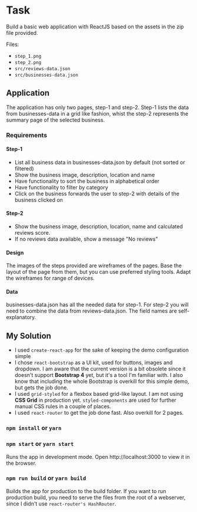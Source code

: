 # Task

Build a basic web application with ReactJS based on the assets in the zip file provided.

Files:

- `step_1.png`
- `step_2.png`
- `src/reviews-data.json`
- `src/businesses-data.json`

## Application

The application has only two pages, step-1 and step-2. Step-1 lists the data from businesses-data in a grid like fashion, whist the step-2 represents the summary page of the selected business.

### Requirements

#### Step-1

- List all business data in businesses-data.json by default (not sorted or filtered)
- Show the business image, description, location and name
- Have functionality to sort the business in alphabetical order
- Have functionality to filter by category
- Click on the business forwards the user to step-2 with details of the business clicked on

#### Step-2

- Show the business image, description, location, name and calculated reviews score.
- If no reviews data available, show a message "No reviews"

#### Design

The images of the steps provided are wireframes of the pages. Base the layout of the page from them, but you can use preferred styling tools. Adapt the wireframes for range of devices.

#### Data

businesses-data.json has all the needed data for step-1. For step-2 you will need to combine the data from reviews-data.json. The field names are self-explanatory.

## My Solution

- I used `create-react-app` for the sake of keeping the demo configuration simple
- I chose `react-bootstrap` as a UI kit, used for buttons, images and dropdown. I am aware that the current version is a bit obsolete since it doesn't support **Bootstrap 4** yet, but it's a tool I'm familiar with. I also know that including the whole Bootstrap is overkill for this simple demo, but gets the job done.
- I used `grid-styled` for a flexbox based grid-like layout. I am not using **CSS Grid** in production yet. `styled-components` are used for further manual CSS rules in a couple of places.
- I used `react-router` to get the job done fast. Also overkill for 2 pages.

### `npm install` or `yarn`

### `npm start` or `yarn start`

Runs the app in development mode.
Open http://localhost:3000 to view it in the browser.

### `npm run build` or `yarn build`

Builds the app for production to the build folder. If you want to run production build, you need to serve the files from the root of a webserver, since I didn't use `react-router's HashRouter`.
